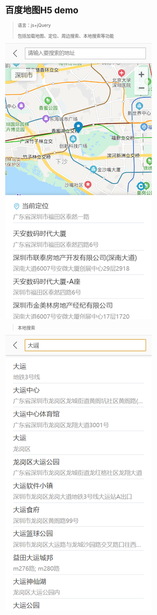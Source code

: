 # 百度地图H5 demo
> 语言：js+jQuery
>
> 包括加载地图、定位、周边搜索、本地搜索等功能

![preview](documentation/1.png)

> 本地搜索

![preview](documentation/2.png)